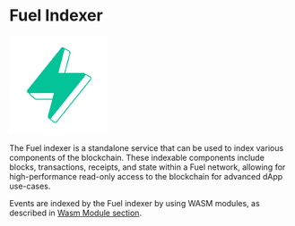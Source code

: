 # Fuel Indexer

![Fuel Logo](./img/fuel.png)

The Fuel indexer is a standalone service that can be used to index various components of the blockchain. These indexable components include blocks, transactions, receipts, and state within a Fuel network, allowing for high-performance read-only access to the blockchain for advanced dApp use-cases.

Events are indexed by the Fuel indexer by using WASM modules, as described in [Wasm Module section](./components/assets/wasm.md).
